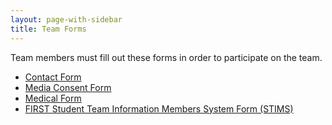 ```yaml
---
layout: page-with-sidebar
title: Team Forms
---
```

Team members must fill out these forms in order to participate on the team.

- [Contact Form](https://docs.google.com/forms/d/e/1FAIpQLSdR8eI2SBXke_7jdHO2YtfpadPZsb3i7BpiJbyZzdMp6VXwrA/viewform)
- [Media Consent Form](/downloads/teamdocs/forms/MediaConsentForm.pdf)
- [Medical Form](/downloads/teamdocs/forms/MedicalForm.pdf)
- [FIRST Student Team Information Members System Form (STIMS)](http://www.usfirst.org/roboticsprograms/frc/first-student-team-information-members-system-and-consent-form?id=8128)
